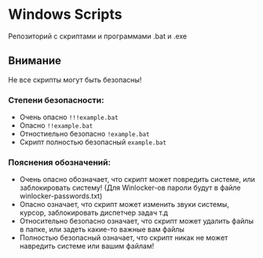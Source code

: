 # Windows Scripts
Репозиторий с скриптами и программами .bat и .exe

## Внимание
Не все скрипты могут быть безопасны!
### Степени безопасности:
   * Очень опасно `!!!example.bat`
   * Опасно `!!example.bat`
   * Отностиельно безопасно `!example.bat`
   * Скрипт полностью безопасный `example.bat`
### Пояснения обозначений:
   * Очень опасно обозначает, что скрипт может повредить системе, или заблокировать систему! (Для Winlocker-ов пароли будут в файле winlocker-passwords.txt)
   * Опасно означает, что скрипт может изменить звуки системы, курсор, заблокировать диспетчер задач т.д
   * Относительно безопасно означает, что скрипт может удалить файлы в папке, или задеть какие-то важные вам файлы
   * Полностью безопасный означает, что скрипт никак не может навредить системе или вашим файлам!